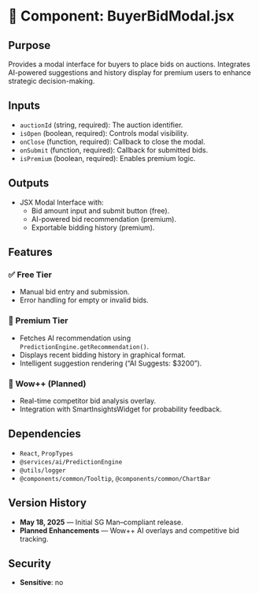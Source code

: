 # 📘 Component: BuyerBidModal.jsx

## Purpose
Provides a modal interface for buyers to place bids on auctions. Integrates AI-powered suggestions and history display for premium users to enhance strategic decision-making.

## Inputs
- `auctionId` (string, required): The auction identifier.
- `isOpen` (boolean, required): Controls modal visibility.
- `onClose` (function, required): Callback to close the modal.
- `onSubmit` (function, required): Callback for submitted bids.
- `isPremium` (boolean, required): Enables premium logic.

## Outputs
- JSX Modal Interface with:
  - Bid amount input and submit button (free).
  - AI-powered bid recommendation (premium).
  - Exportable bidding history (premium).

## Features

### ✅ Free Tier
- Manual bid entry and submission.
- Error handling for empty or invalid bids.

### 💎 Premium Tier
- Fetches AI recommendation using `PredictionEngine.getRecommendation()`.
- Displays recent bidding history in graphical format.
- Intelligent suggestion rendering (“AI Suggests: $3200”).

### 🚀 Wow++ (Planned)
- Real-time competitor bid analysis overlay.
- Integration with SmartInsightsWidget for probability feedback.

## Dependencies
- `React`, `PropTypes`
- `@services/ai/PredictionEngine`
- `@utils/logger`
- `@components/common/Tooltip`, `@components/common/ChartBar`

## Version History
- **May 18, 2025** — Initial SG Man–compliant release.
- **Planned Enhancements** — Wow++ AI overlays and competitive bid tracking.

## Security
- **Sensitive**: no
